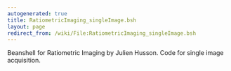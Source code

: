 ```yaml
---
autogenerated: true
title: RatiometricImaging_singleImage.bsh
layout: page
redirect_from: /wiki/File:RatiometricImaging_singleImage.bsh
---
```


Beanshell for Ratiometric Imaging by Julien Husson. Code for single
image acquisition.
